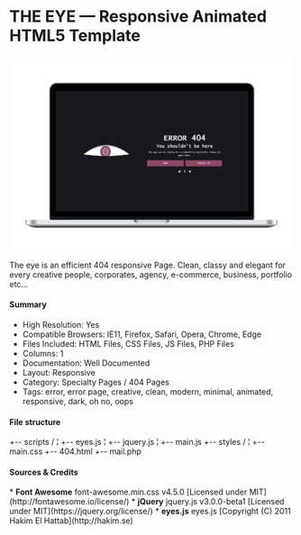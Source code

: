 # THE EYE — Responsive Animated HTML5 Template
[![THE EYE](dev/preview/preview-1.png)](http://rogatnev.ru/TheEye/html/404.html)
The eye is an efficient 404 responsive Page. Clean, classy and elegant for every creative people, corporates, agency, e-commerce, business, portfolio etc…<br>

<h4>Summary</h4>
<ul>
  <li>High Resolution: Yes</li>
  <li>Compatible Browsers: IE11, Firefox, Safari, Opera, Chrome, Edge</li>
  <li>Files Included: HTML Files, CSS Files, JS Files, PHP Files</li>
  <li>Columns: 1</li>
  <li>Documentation: Well Documented</li>
  <li>Layout: Responsive</li>
  <li>Category: Specialty Pages / 404 Pages</li>
  <li>Tags: error, error page, creative, clean, modern, minimal, animated, responsive, dark, oh no, oops</li>
</ul>

<h4>File structure</h4>
    +-- scripts /
    ¦	+-- eyes.js
    ¦	+-- jquery.js
    ¦	+-- main.js
    +-- styles /
    ¦    +-- main.css
    +-- 404.html
    +-- mail.php
    
<h4>Sources & Credits</h4>
* <strong>Font Awesome</strong>  
		font-awesome.min.css v4.5.0  
		[Licensed under MIT](http://fontawesome.io/license/)
* <strong>jQuery</strong>  
		jquery.js v3.0.0-beta1  
		[Licensed under MIT](https://jquery.org/license/)
* <strong>eyes.js</strong>  
		eyes.js  
		[Copyright (C) 2011 Hakim El Hattab](http://hakim.se)
